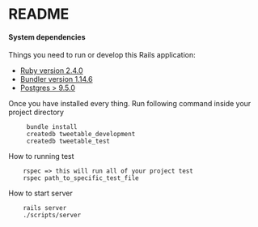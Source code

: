 # README

#### System dependencies
Things you need to run or develop this Rails application:

* [Ruby version 2.4.0](https://www.ruby-lang.org/en/documentation/installation/)
* [Bundler version 1.14.6](https://bundler.io/)
* [Postgres > 9.5.0](https://www.postgresql.org/download/)          

        
Once you have installed every thing. Run following command inside your project directory
         
         bundle install
         createdb tweetable_development
         createdb tweetable_test
         
How to running test

        rspec => this will run all of your project test
        rspec path_to_specific_test_file
        
        
How to start server
        
        rails server
        ./scripts/server